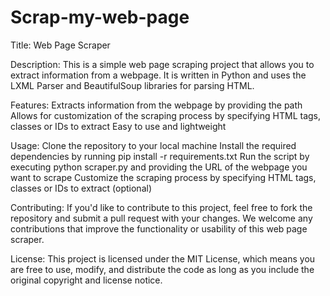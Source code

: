 # Scrap-my-web-page
Title: Web Page Scraper

Description: This is a simple web page scraping project that allows you to extract information from a webpage. It is written in Python and uses the LXML Parser and BeautifulSoup libraries for parsing HTML.

Features:
Extracts information from the webpage by providing the path
Allows for customization of the scraping process by specifying HTML tags, classes or IDs to extract
Easy to use and lightweight

Usage:
Clone the repository to your local machine
Install the required dependencies by running pip install -r requirements.txt
Run the script by executing python scraper.py and providing the URL of the webpage you want to scrape
Customize the scraping process by specifying HTML tags, classes or IDs to extract (optional)

Contributing:
If you'd like to contribute to this project, feel free to fork the repository and submit a pull request with your changes. We welcome any contributions that improve the functionality or usability of this web page scraper.

License:
This project is licensed under the MIT License, which means you are free to use, modify, and distribute the code as long as you include the original copyright and license notice.
